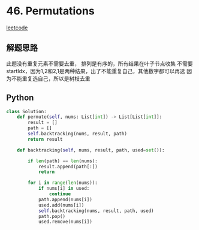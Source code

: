 # 46. Permutations
[leetcode](https://leetcode.com/problems/permutations/description/)

## 解题思路
此题没有重复元素不需要去重， 排列是有序的，所有结果在叶子节点收集
不需要startIdx，因为1,2和2,1是两种结果，出了不能重复自己，其他数字都可以再选
因为不能重复选自己，所以是树枝去重
## Python
```python
class Solution:
    def permute(self, nums: List[int]) -> List[List[int]]:
        result = []
        path = []
        self.backtracking(nums, result, path)
        return result 

    def backtracking(self, nums, result, path, used=set()):

        if len(path) == len(nums):
            result.append(path[:])
            return

        for i in range(len(nums)):
            if nums[i] in used:
                continue
            path.append(nums[i])
            used.add(nums[i])
            self.backtracking(nums, result, path, used)
            path.pop()
            used.remove(nums[i])
```